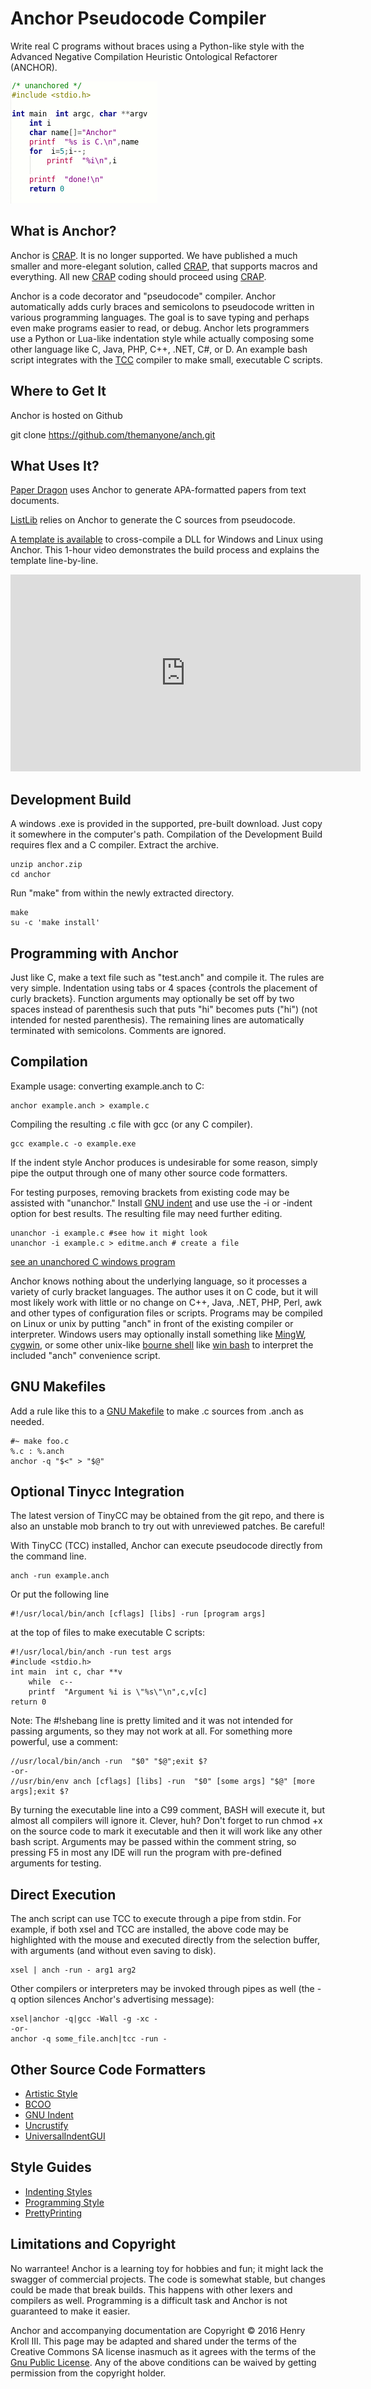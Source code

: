# Anchor Pseudocode Compiler

Write real C programs without braces using a Python-like style with the Advanced Negative Compilation Heuristic Ontological Refactorer (ANCHOR).

<img src="https://github.com/themanyone/anch/blob/master/images/anchorcode.gif" alt="for i=5;i--; C: for (i=5;i--;){" title="A new style of C"></a>

## What is Anchor?

Anchor is [CRAP](https://github.com/themanyone/crap). It is no longer supported. We have published a much smaller and more-elegant solution, called [CRAP](https://github.com/themanyone/crap), that supports macros and everything. All new [CRAP](https://github.com/themanyone/crap) coding should proceed using [CRAP](https://github.com/themanyone/crap).

Anchor is a code decorator and "pseudocode" compiler. Anchor automatically adds curly braces and semicolons to pseudocode written in various programming languages. The goal is to save typing and perhaps even make programs easier to read, or debug. Anchor lets programmers use a Python or Lua-like indentation style while actually composing some other language like C, Java, PHP, C++, .NET, C#, or D. An example bash script integrates with the [TCC](http://bellard.org/tcc/) compiler to make small, executable C scripts.

##  Where to Get It

Anchor is hosted on Github

git clone https://github.com/themanyone/anch.git

## What Uses It?

[Paper Dragon](http://anch.org/pd.html) uses Anchor to generate APA-formatted papers from text documents.

[ListLib](https://github.com/themanyone/listlib) relies on Anchor to generate the C sources from pseudocode.

[A template is available](https://anch.org/downloads/dll-crossbuild-template.zip) to cross-compile a DLL for Windows and Linux using Anchor. This 1-hour video demonstrates the build process and explains the template line-by-line.

<iframe width="560" height="315" src="https://www.youtube.com/embed/K_xeRN_yGIw" frameborder="0" allowfullscreen></iframe>

## Development Build

A windows .exe is provided in the supported, pre-built download. Just copy it somewhere in the computer's path. Compilation of the Development Build requires flex and a C compiler. Extract the archive.
```
unzip anchor.zip
cd anchor
```
Run "make" from within the newly extracted directory.
```
make
su -c 'make install'
```
## Programming with Anchor

Just like C, make a text file such as "test.anch" and compile it. The rules are very simple. Indentation using tabs or 4 spaces {controls the placement of curly brackets}. Function arguments may optionally be set off by two spaces instead of parenthesis such that puts "hi" becomes puts ("hi") (not intended for nested parenthesis). The remaining lines are automatically terminated with semicolons. Comments are ignored.

## Compilation

Example usage: converting example.anch to C:
```
anchor example.anch > example.c
```
Compiling the resulting .c file with gcc (or any C compiler).

```
gcc example.c -o example.exe
```
If the indent style Anchor produces is undesirable for some reason, simply pipe the output through one of many other source code formatters.

For testing purposes, removing brackets from existing code may be assisted with "unanchor." Install [GNU indent](http://www.gnu.org/software/indent/) and use use the -i or -indent option for best results. The resulting file may need further editing.

```
unanchor -i example.c #see how it might look
unanchor -i example.c > editme.anch # create a file
```

[see an unanchored C windows program](https://github.com/themanyone/anch/blob/master/windows.a.html)

Anchor knows nothing about the underlying language, so it processes a variety of curly bracket languages. The author uses it on C code, but it will most likely work with little or no change on C++, Java, .NET, PHP, Perl, awk and other types of configuration files or scripts. Programs may be compiled on Linux or unix by putting "anch" in front of the existing compiler or interpreter. Windows users may optionally install something like [MingW](http://sourceforge.net/projects/mingw/files/), [cygwin](http://www.cygwin.com/), or some other unix-like [bourne shell](http://en.wikipedia.org/wiki/Bourne_shell) like [win bash](http://win-bash.sourceforge.net/) to interpret the included "anch" convenience script.

## GNU Makefiles

Add a rule like this to a [GNU Makefile](http://www.gnu.org/software/make/manual/make.html) to make .c sources from .anch as needed.

```
#~ make foo.c
%.c : %.anch
anchor -q "$<" > "$@"
```

## Optional Tinycc Integration

The latest version of TinyCC may be obtained from the git repo, and there is also an unstable mob branch to try out with unreviewed patches. Be careful!

With TinyCC (TCC) installed, Anchor can execute pseudocode directly from the command line.

```
anch -run example.anch
```

Or put the following line

```
#!/usr/local/bin/anch [cflags] [libs] -run [program args]
```

at the top of files to make executable C scripts:
```
#!/usr/local/bin/anch -run test args
#include <stdio.h>
int main  int c, char **v
    while  c--
    printf  "Argument %i is \"%s\"\n",c,v[c]
return 0
```
Note: The #!shebang line is pretty limited and it was not intended for passing arguments, so they may not work at all. For something more powerful, use a comment:

```
//usr/local/bin/anch -run  "$0" "$@";exit $?
-or-
//usr/bin/env anch [cflags] [libs] -run  "$0" [some args] "$@" [more 
args];exit $?
```

By turning the executable line into a C99 comment, BASH will execute it, but almost all compilers will ignore it. Clever, huh? Don't forget to run chmod +x on the source code to mark it executable and then it will work like any other bash script. Arguments may be passed within the comment string, so pressing F5 in most any IDE will run the program with pre-defined arguments for testing.

## Direct Execution

The anch script can use TCC to execute through a pipe from stdin. For example, if both xsel and TCC are installed, the above code may be highlighted with the mouse and executed directly from the selection buffer, with arguments (and without even saving to disk).

```
xsel | anch -run - arg1 arg2
```

Other compilers or interpreters may be invoked through pipes as well (the -q option silences Anchor's advertising message):

```
xsel|anchor -q|gcc -Wall -g -xc -
-or-
anchor -q some_file.anch|tcc -run -
```

## Other Source Code Formatters

* [Artistic Style](http://astyle.sourceforge.net/)
* [BCOO](http://invisible-island.net/bcpp/)
* [GNU Indent](http://www.gnu.org/software/indent/)
* [Uncrustify](http://uncrustify.sourceforge.net/)
* [UniversalIndentGUI](http://universalindent.sourceforge.net/)

## Style Guides

* [Indenting Styles](http://en.wikipedia.org/wiki/Indent_style)
* [Programming Style](http://en.wikipedia.org/wiki/Programming_style)
* [PrettyPrinting](http://en.wikipedia.org/wiki/Prettyprint)

## Limitations and Copyright

No warrantee! Anchor is a learning toy for hobbies and fun; it might lack the swagger of commercial projects. The code is somewhat stable, but changes could be made that break builds. This happens with other lexers and compilers as well. Programming is a difficult task and Anchor is not guaranteed to make it easier.

Anchor and accompanying documentation are Copyright &copy; 2016 Henry Kroll III. This page may be adapted and shared under the terms of the Creative Commons SA license inasmuch as it agrees with the terms of the [Gnu Public License](http://www.gnu.org/licenses/gpl.html). Any of the above conditions can be waived by getting permission from the copyright holder.
